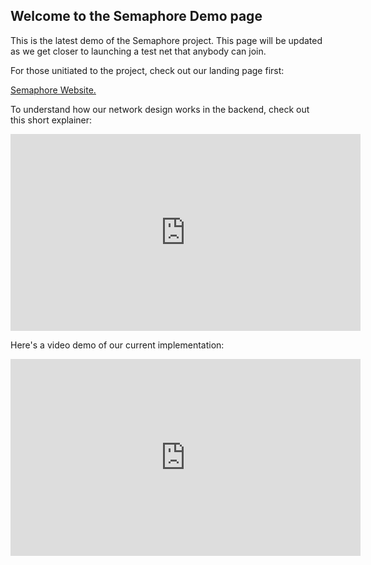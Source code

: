## Welcome to the Semaphore Demo page

This is the latest demo of the Semaphore project. This page will be updated as we get closer to launching a test net that anybody can join.
 
For those unitiated to the project, check out our landing page first:

<a href="https://sirlemmings.github.io/Semaphore/" target="_blank">Semaphore Website.</a>

To understand how our network design works in the backend, check out this short explainer:

<iframe width="560" height="315" src="https://www.youtube.com/embed/tXhwmqeeuto" title="YouTube video player" frameborder="0" allow="accelerometer; autoplay; clipboard-write; encrypted-media; gyroscope; picture-in-picture" allowfullscreen></iframe>

Here's a video demo of our current implementation:

<iframe width="560" height="315" src="https://www.youtube.com/embed/gjo0V2Z3iJE" title="YouTube video player" frameborder="0" allow="accelerometer; autoplay; clipboard-write; encrypted-media; gyroscope; picture-in-picture" allowfullscreen></iframe>
